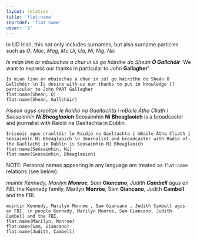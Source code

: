 ```yaml
---
layout: relation
title: 'flat:name'
shortdef: 'flat name'
udver: '2'
---
```



In UD Irish, this not only includes surnames, but also surname particles such as _Ó_, _Mac_, _Mag_, _Mc_ _Uí_, _Ua_, _Ní_, _Nig_, _Nic_

_Is mian linn ár mbuíochas a chur in iúl go háirithe do Sheán <b>Ó Gallchóir</b>_ `We want to express our thanks in particular to John <b>Gallagher</b>'

~~~ sdparse
Is mian linn ár mbuíochas a chur in iúl go háirithe do Sheán Ó Gallchóir \n Is desire with-us our thanks to put in knowledge [] particular to John PART Gallagher
flat:name(Sheán, Ó)
flat:name(Sheán, Gallchóir)
~~~ 

_Iriseoir agus craoltóir le Raidió na Gaeltachta i mBaile Átha Cliath í Seosaimhín <b>Ní Bheaglaoich</b>_ Seosaimhín <b>Ní Bheaglaoich</b> is a broadcaster and journalist with Raidió na Gaeltachta in Dublin. 

~~~ sdparse
Iriseoir agus craoltóir le Raidió na Gaeltachta i mBaile Átha Cliath í Seosaimhín Ní Bheaglaoich \n Journalist and broadcaster with Radio of-the Gaeltacht in Dublin is Seosaimhín Ní Bheaglaoich
flat:name(Seosaimhín, Ní)
flat:name(Seosaimhín, Bheaglaoich)
~~~ 

NOTE: Personal names appearing in any language are treated as `flat:name` relations (see below). 

_muintir Kennedy, Marilyn <b>Monroe</b>, Sam <b>Giancano</b>, Judith <b>Cambell</b> agus an FBI._ the Kennedy family, Marilyn <b>Monroe</b>, Sam <b>Giancano</b>, Judith <b>Cambell</b> and the FBI.

~~~ sdparse
muintir Kennedy, Marilyn Monroe , Sam Giancano , Judith Cambell agus an FBI. \n people Kennedy, Marilyn Monroe, Sam Giancano, Judith Cambell and the FBI.
flat:name(Marilyn, Monroe)
flat:name(Sam, Giancano)
flat:name(Judith, Cambell)
~~~ 
<!-- Interlanguage links updated Po lis 14 15:35:27 CET 2022 -->
